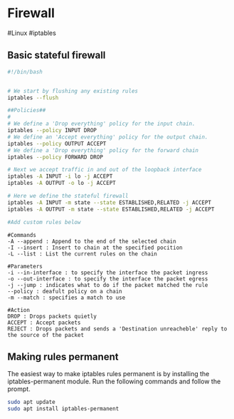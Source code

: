 # Firewall
#Linux #iptables 

## Basic stateful firewall
```bash
#!/bin/bash


# We start by flushing any existing rules
iptables --flush

##Policies##
#
# We define a 'Drop everything' policy for the input chain.
iptables --policy INPUT DROP 
# We define an 'Accept everything' policy for the output chain.
iptables --policy OUTPUT ACCEPT
# We define a 'Drop everything' policy for the forward chain
iptables --policy FORWARD DROP

# Next we accept traffic in and out of the loopback interface
iptables -A INPUT -i lo -j ACCEPT
iptables -A OUTPUT -o lo -j ACCEPT

# Here we define the stateful firewall
iptables -A INPUT -m state --state ESTABLISHED,RELATED -j ACCEPT
iptables -A OUTPUT -m state --state ESTABLISHED,RELATED -j ACCEPT

#Add custom rules below
```


```
#Commands
-A --append : Append to the end of the selected chain
-I --insert : Insert to chain at the specified pocition  
-L --list : List the current rules on the chain

#Parameters
-i --in-interface : to specify the interface the packet ingress
-o --out-interface : to specify the interface the packet egress
-j --jump : indicates what to do if the packet matched the rule
--policy : deafult policy on a chain
-m --match : specifies a match to use

#Action
DROP : Drops packets quietly
ACCEPT : Accept packets
REJECT : Drops packets and sends a 'Destination unreacheble' reply to the source of the packet

```

## Making rules permanent
The easiest way to make iptables rules permanent is by installing the iptables-permanent module. Run the following commands and follow the prompt.

```bash
sudo apt update
sudo apt install iptables-permanent
```
